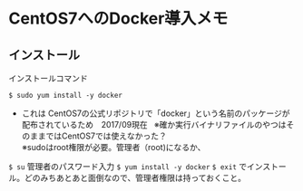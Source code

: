 # CentOS7へのDocker導入メモ

## インストール
インストールコマンド

`$ sudo yum install -y docker`

* これは CentOS7の公式リポジトリで「docker」という名前のパッケージが配布されているため　2017/09現在  
※確か実行バイナリファイルのやつはそのままではCentOS7では使えなかった？  
※sudoはroot権限が必要。管理者（root)になるか、 

`$ su` 
管理者のパスワード入力 
`$ yum install -y docker` 
`$ exit` 
でインストール。どのみちあとあと面倒なので、管理者権限は持っておくこと。
